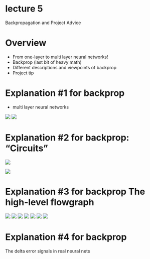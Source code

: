 # lecture 5 
Backpropagation and Project Advice

# Overview

- From one-layer to multi layer neural networks!
- Backprop (last bit of heavy math)
- Different descriptions and viewpoints of backprop
- Project tip


# Explanation #1 for backprop

- multi layer neural networks

![](https://github.com/jneo8/CS224n/blob/master/images/l5_1.png?raw=true)
![](https://github.com/jneo8/CS224n/blob/master/images/l5_2.png?raw=true)



# Explanation #2 for backprop: “Circuits”


![](https://github.com/jneo8/CS224n/blob/master/images/l5_3.png?raw=true)

![](https://github.com/jneo8/CS224n/blob/master/images/l5_4.png?raw=true)


# Explanation #3 for backprop The high-level flowgraph


![](https://github.com/jneo8/CS224n/blob/master/images/l5_5.png?raw=true)
![](https://github.com/jneo8/CS224n/blob/master/images/l5_6.png?raw=true)
![](https://github.com/jneo8/CS224n/blob/master/images/l5_7.png?raw=true)
![](https://github.com/jneo8/CS224n/blob/master/images/l5_8.png?raw=true)
![](https://github.com/jneo8/CS224n/blob/master/images/l5_9.png?raw=true)
![](https://github.com/jneo8/CS224n/blob/master/images/l5_10.png?raw=true)
![](https://github.com/jneo8/CS224n/blob/master/images/l5_11.png?raw=true)


# Explanation #4 for backpropThe delta error signals in real neural nets


